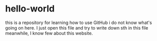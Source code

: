# hello-world
this is a repository for learning how to use GitHub
i do not know what's going on here. I just open this file and try to write down sth in this file
meanwhile, I know few about this website.
